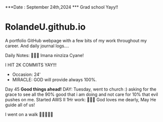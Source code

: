 ***Date : September 24th,2024 *** Grad school Yayy!!
# RolandeU.github.io

A portfolio GitHub webpage with a few bits of my work throughout my career. And daily journal logs....

Daily Notes:
💚🙏🏾 Imana ninziza Cyane! 

I HIT 2K COMMITS YAY!!!

- Occasion: 24'
- MIRACLE: GOD will provide always 100%.

Day 45 **Good things ahead!** 
DAY: Tuesday, went to church :) asking for the grace to see all the 90% good that i am doing and not care for 10% that evil pushes on me.
Started AWS II
1Hr work: 💚💚💚
God loves me dearly, May He guide all of  us!

I went on a walk 💚💚💚💚💚
